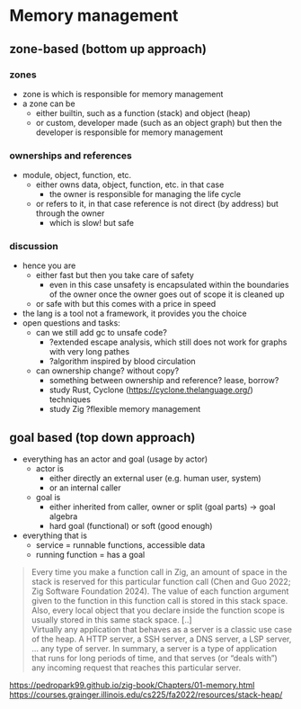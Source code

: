 # Memory management

## zone-based (bottom up approach)

### zones 

- zone is which is responsible for memory management
- a zone can be 
	- either builtin, such as a function (stack) and object (heap)
	- or custom, developer made (such as an object graph) but then the developer is responsible for memory management
  
### ownerships and references  
- module, object, function, etc.
	- either owns data, object, function, etc. in that case
		- the owner is responsible for managing the life cycle
	- or refers to it, in that case reference is not direct (by address) but through the owner
		- which is slow! but safe
		
### discussion
		
- hence you are 
	- either fast but then you take care of safety
		- even in this case unsafety is encapsulated within the boundaries of the owner
		  once the owner goes out of scope it is cleaned up
	- or safe with but this comes with a price in speed
- the lang is a tool not a framework, it provides you the choice
- open questions and tasks:
	- can we still add gc to unsafe code?
		- ?extended escape analysis, which still does not work for graphs with very long pathes
		- ?algorithm inspired by blood circulation
	- can ownership change? without copy?
		- something between ownership and reference? lease, borrow? 
		- study Rust, Cyclone (https://cyclone.thelanguage.org/) techniques
		- study Zig ?flexible memory management
		
## goal based (top down approach)
- everything has an actor and goal (usage by actor)
	- actor is 
		- either directly an external user (e.g. human user, system)
		- or an internal caller
	- goal is 
		- either inherited from caller, owner or split (goal parts) -> goal algebra
		- hard goal (functional) or soft (good enough)
- everything that is			
	- service = runnable functions, accessible data
	- running function = has a goal		
	
> Every time you make a function call in Zig, an amount of space in the stack is reserved for this particular function call (Chen and Guo 2022; Zig Software Foundation 2024). The value of each function argument given to the function in this function call is stored in this stack space. Also, every local object that you declare inside the function scope is usually stored in this same stack space.
> [..]	
> Virtually any application that behaves as a server is a classic use case of the heap. A HTTP server, a SSH server, a DNS server, a LSP server, … any type of server. In summary, a server is a type of application that runs for long periods of time, and that serves (or “deals with”) any incoming request that reaches this particular server.	

https://pedropark99.github.io/zig-book/Chapters/01-memory.html
https://courses.grainger.illinois.edu/cs225/fa2022/resources/stack-heap/